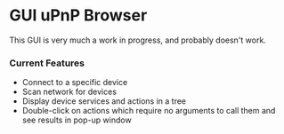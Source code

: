 GUI uPnP Browser
================

This GUI is very much a work in progress, and probably doesn't work.

### Current Features
- Connect to a specific device
- Scan network for devices
- Display device services and actions in a tree
- Double-click on actions which require no arguments to call them and see results in pop-up window
